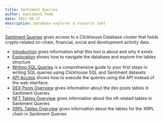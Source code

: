 ```yaml
---
title: Santiment Queries
author: Santiment Team
date: 2022-08-17
description: Database explorer & research tool
---
```


[Santiment Queries](https://app.santiment.net/queries) gives access to a Clickhouse Database cluster that holds crypto-related on-chain, financial, social and development activity data.


- [Introduction](/santiment-queries/introduction) gives information what this tool is about and why it exists
- [Exploration](/santiment-queries/exploration) shows how to navigate the database and explore the tables structure
- [Writing SQL Queries](/santiment-queries/writing-sql-queries) is a comprehensive guide to your first steps in writing SQL queries using Clickhouse SQL and Santiment datasets
- [API Access](/santiment-queries/api-access) shows how to execute the queries using the API instead of the web interface.
- [DEX Pools Overview](/santiment-queries/dex-pools/) gives information about the dex pools tables in Santiment Queries
- [NFT Tables Overview](/santiment-queries/nft-tables) gives information about the nft related tables in Santiment Queries
- [XRPL Tables Overview](santiment-queries/xrpl-tables) gives information about the tables for the XRPL chain in Santiment Queries
